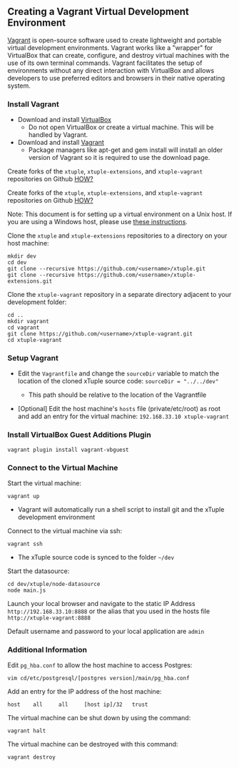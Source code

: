 ## Creating a Vagrant Virtual Development Environment ##

[Vagrant](http://docs.vagrantup.com/v2/why-vagrant/index.html) is open-source software used to create lightweight and portable virtual development environments. Vagrant works like a "wrapper" for VirtualBox that can create, configure, and destroy virtual machines with the use of its own terminal commands. Vagrant facilitates the setup of environments without any direct interaction with VirtualBox and allows developers to use preferred editors and browsers in their native operating system.

###  Install Vagrant ###

- Download and install [VirtualBox](https://www.virtualbox.org/wiki/Downloads)
  - Do not open VirtualBox or create a virtual machine. This will be handled by Vagrant.
- Download and install [Vagrant](http://www.vagrantup.com/downloads.html)
  - Package managers like apt-get and gem install will install an older version of Vagrant so it is required to use the download page.

Create forks of the `xtuple`, `xtuple-extensions`, and `xtuple-vagrant` repositories on Github [HOW?](https://github.com/xtuple/xtuple/wiki/Setting-up-an-Ubuntu-Virtual-Machine#get-xtuple-code-base)

Create forks of the `xtuple`, `xtuple-extensions`, and `xtuple-vagrant` repositories on Github [HOW?](https://github.com/xtuple/xtuple/wiki/Setting-up-an-Ubuntu-Virtual-Machine#wiki-get-xtuple-code-base)

Note: This document is for setting up a virtual environment on a Unix host. If you are using a Windows host,
please use [these instructions](https://github.com/lynnaloo/xtuple-vagrant/wiki/Creating-a-Vagrant-Virtual-Environment-on-a-Windows-Host).

Clone the `xtuple` and `xtuple-extensions` repositories to a directory on your host machine:

    mkdir dev
    cd dev
    git clone --recursive https://github.com/<username>/xtuple.git
    git clone --recursive https://github.com/<username>/xtuple-extensions.git

Clone the `xtuple-vagrant` repository in a separate directory adjacent to your development folder:

    cd ..
    mkdir vagrant
    cd vagrant
    git clone https://github.com/<username>/xtuple-vagrant.git
    cd xtuple-vagrant

### Setup Vagrant ###

- Edit the `Vagrantfile` and change the `sourceDir` variable to match the location of the cloned xTuple source code: `sourceDir = "../../dev"`
  - This path should be relative to the location of the Vagrantfile

- [Optional] Edit the host machine's `hosts` file (private/etc/root) as root and add an entry for the virtual machine: `192.168.33.10 xtuple-vagrant`

### Install VirtualBox Guest Additions Plugin

    vagrant plugin install vagrant-vbguest

### Connect to the Virtual Machine ###

Start the virtual machine:

    vagrant up
- Vagrant will automatically run a shell script to install git and the xTuple development environment

Connect to the virtual machine via ssh:

    vagrant ssh
- The xTuple source code is synced to the folder `~/dev`


Start the datasource:

    cd dev/xtuple/node-datasource
    node main.js

Launch your local browser and navigate to the static IP Address `http://192.168.33.10:8888` or
the alias that you used in the hosts file `http://xtuple-vagrant:8888`

Default username and password to your local application are `admin`

### Additional Information ###

Edit `pg_hba.conf` to allow the host machine to access Postgres:

    vim cd/etc/postgresql/[postgres version]/main/pg_hba.conf

Add an entry for the IP address of the host machine:

    host    all     all     [host ip]/32   trust

The virtual machine can be shut down by using the command:

    vagrant halt

The virtual machine can be destroyed with this command:

    vagrant destroy
